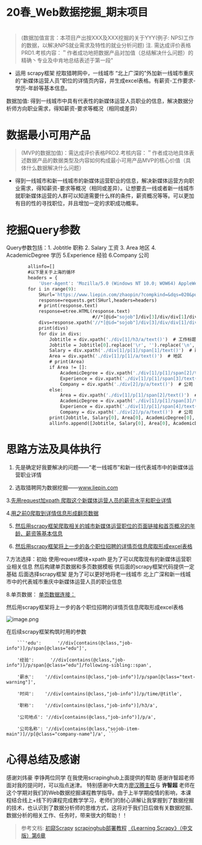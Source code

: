 # 20春_Web数据挖掘_期末项目

#  
> (数据加值宣言：本项目产出按XXX及XXX挖掘的关于YYY(例子: NPS)工作的数据，以解决NPS就业需求及特性的就业分析问题)
> 注. 需达成评价表格PRD1.考核内容：＂作者成功地把数据产品对加值（总结解决什么问题）的精确丶专业及中肯地总结表述于第一段"
* 运用 scrapy框架 挖取猎聘网中，一线城市 “北上广深的”外加新一线城市重庆的“新媒体运营人员”职位的详情页内容，并生成excel表格。有薪资-工作要求-学历-年龄等基本信息。

数据加值: 得到一线城市中具有代表性的新媒体运营人员职业的信息，解决数据分析师方向职业需求，得知薪资-要求等概况（相同或差异）



# 数据最小可用产品
> (MVP的数据加值)：需达成评价表格PRD2.考核内容：＂作者成功地具体表述数据产品的数据类型及内容如何构成最小可用产品MVP的核心价值（具体什么数据解决什么问题）
*  得到一线城市和新一线城市的新媒体运营职业的信息，解决新媒体运营方向职业需求，得知薪资-要求等概况（相同或差异）。让想要去一线或者新一线城市就职新媒体运营的人群可以知道需要什么样的条件，薪资概况等等。可以更加有目的性的寻找职位，并且增加一定的求职成功概率。

# 挖掘Query参数
 Query参数包括：1. Jobtitle 职称 2. Salary 工资 3. Area 地区 4.  AcademicDegree 学历 5.Experience 经验 6.Company 公司


```def start_requests(self):
        allinfo=[]
        #以下是关于上海的循环
        headers = {
            'User-Agent': 'Mozilla/5.0 (Windows NT 10.0; WOW64) AppleWebKit/537.36 (KHTML, like Gecko) Chrome/65.0.3314.0 Safari/537.36 SE 2.X MetaSr 1.0'}
        for i in range(9):
            SHurl='https://www.liepin.com/zhaopin/?compkind=&dqs=020&pubTime=&pageSize=40&salary=&compTag=&sortFlag=15&degradeFlag=0&compIds=&subIndustry=&jobKind=&industries=&compscale=&key=%E6%96%B0%E5%AA%92%E4%BD%93%E8%BF%90%E8%90%A5&siTag=qkuPMtyyPWyGJLVm3Ykn1A%7Er3i1HcfrfE3VRWBaGW6LoA&d_sfrom=search_fp&d_ckId=c51a068c5cb658f7f4040175ba945596&d_curPage=2&d_pageSize=40&d_headId=4107d9372116a7333a50ba34629aa075&curPage={}'.format(i)
            response=requests.get(SHurl,headers=headers)
            # print(response.text)
            response=etree.HTML(response.text)
                                #//*[@id="sojob"]/div[3]/div/div[1]/div[1]/ul/li/div/div[1]
            divs=response.xpath('//*[@id="sojob"]/div[3]/div/div[1]/div[1]/ul/li/div')#div列表
            print(divs)
            for div in divs:
                Jobtitle = div.xpath('./div[1]/h3/a/text()')  # 工作标题
                Jobtitle = Jobtitle[0].replace('\r', '').replace('\n', '').replace('\t', '')
                Salary = div.xpath('./div[1]/p[1]/span[1]/text()')  # 薪资
                Area = div.xpath('./div[1]/p[1]/a/text()')  # 地区
                # print(Area)
                if Area != []:
                    AcademicDegree = div.xpath('./div[1]/p[1]/span[2]/text()')  # 学历
                    Experience = div.xpath('./div[1]/p[1]/span[3]/text()')  # 经验
                    Company = div.xpath('./div[2]/p/a/text()')  # 公司
                else:
                    Area = div.xpath('./div[1]/p[1]/span[2]/text()')  # 地区
                    AcademicDegree = div.xpath('./div[1]/p[1]/span[3]/text()')  # 学历
                    Experience = div.xpath('./div[1]/p[1]/span[4]/text()')  # 经验
                    Company = div.xpath('./div[2]/p/a/text()')  # 公司
                print(Jobtitle, Salary[0], Area[0], AcademicDegree[0], Experience[0], Company[0])
                allinfo.append([Jobtitle, Salary[0], Area[0], AcademicDegree[0], Experience[0], Company[0]])
```
# 思路方法及具体执行
1. 先是确定好我要解决的问题——“老一线城市”和新一线代表城市中的新媒体运营职业详情  

2. 选取猎聘网为数据挖掘——www.liepin.com  

3.[先用request加xpath 爬取这个新媒体运营人员的薪资水平和职业详情](https://github.com/GREGJASON/webmining_liepin/blob/master/%E7%BF%BB%E9%A1%B5%E6%95%B0%E6%8D%AE.ipynb)  

4.[用之前0爬取到详情信息形成翻页数据](https://github.com/GREGJASON/webmining_liepin/blob/master/20%E6%98%A5_Web%E6%95%B0%E6%8D%AE%E6%8C%96%E6%8E%98_final_%E6%96%B0%E5%AA%92%E4%BD%93%E8%BF%90%E8%90%A5_%E7%BF%BB%E9%A1%B5.xlsx)  

5. [然后用scrapy框架爬取相关的城市新媒体运营职位的页面链接和首页概况的年龄、薪资等基本信息](https://github.com/GREGJASON/webmining_liepin/blob/master/LiePing/spiders/LP.py)  

6. [然后用scrapy框架将上一步的各个职位招聘的详情页信息爬取形成excel表格](https://github.com/GREGJASON/webmining_liepin/blob/master/LiePing/%E7%8C%8E%E8%81%98%E6%96%B0%E5%AA%92%E4%BD%93%E8%BF%90%E8%90%A5.xls)    

7.方法选择：初始 使用request模块+xpath 是为了可以爬取现有的新媒体运营职业相关信息 然后构建单页数据和多页数据模板 供后面的scrapy框架代码提供一定基础
            后面选择scrapy框架 是为了可以更好地将老一线城市 北上广深和新一线城市中的代表城市重庆中新媒体运营人员的职业信息  
            
8.单页数据：
[单页数据连接：](https://github.com/GREGJASON/webmining_liepin/blob/master/20%E6%98%A5_Web%E6%95%B0%E6%8D%AE%E6%8C%96%E6%8E%98_final_%E6%96%B0%E5%AA%92%E4%BD%93%E8%BF%90%E8%90%A5_%E5%8D%95%E9%A1%B5.xlsx  )

然后用scrapy框架将上一步的各个职位招聘的详情页信息爬取形成excel表格


![image.png](https://upload-images.jianshu.io/upload_images/9443754-ff003d34a5bbf1d2.png?imageMogr2/auto-orient/strip%7CimageView2/2/w/1240)  
   
   
 在后续scrapy框架构筑时用的参数   
 
        ```'edu':      '//div[contains(@class,"job-info")]/p/span[@class="edu"]',  
        
        '经验':      '//div[contains(@class,"job-info")]/p/span[@class="edu"]/following-sibling::span',  
        
        '薪水':    '//div[contains(@class,"job-info")]/p/span[@class="text-warning"]',   
        
        '时间':    '//div[contains(@class,"job-info")]/p/time/@title',   
        
        '职称':    '//div[contains(@class,"job-info")]/h3/a',   
        
        '公司地点': '//div[contains(@class,"job-info")]/p/a',  
        
        '公司名称': '//div[contains(@class,"sojob-item-main")]//p[@class="company-name"]/a', ```    
  


# 心得总结及感谢
感谢刘炜豪 李铮两位同学 在我使用scrapinghub上面提供的帮助
感谢许智超老师面对我的提问时，可以指点迷津。
特别感谢中大南方[廖汉腾主任](https://www.baidu.com/link?url=a1iZrLywMyppofbh53HPSWH5c3pWyxrV2TaVnnC1U8XdhGtcXHNH-E3grALR5bLAzNQyBnsd-r0DoTahxBgqGK&wd=&eqid=8b1070bf001a044f000000065f12d982)与 **许智超** 老师在这个学期对我们的Web数据挖掘课程教学指导。由于上半学期疫情的影响，本课程结合线上+线下的课程完成教学学习，老师们的耐心讲解让我掌握到了数据挖掘的技术，也认识到了数据分析师的思维方式，这将对于我们日后做有关数据挖掘、数据分析的相关工作、任务时，带来很大的帮助！！

>参考文档:
[初窥Scrapy](https://scrapy-chs.readthedocs.io/zh_CN/latest/intro/overview.html)  [scrapinghub部署教程](https://blog.csdn.net/zjkpy_5/article/details/86646204)   [《Learning Scrapy》（中文版）第6章 ](https://www.jianshu.com/p/441fa74d7aad)  

 
  

